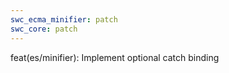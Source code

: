 ```yaml
---
swc_ecma_minifier: patch
swc_core: patch
---
```


feat(es/minifier): Implement optional catch binding
